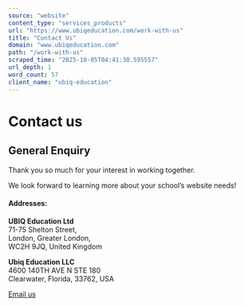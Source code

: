 ```yaml
---
source: "website"
content_type: "services_products"
url: "https://www.ubiqeducation.com/work-with-us"
title: "Contact Us"
domain: "www.ubiqeducation.com"
path: "/work-with-us"
scraped_time: "2025-10-05T04:41:30.595557"
url_depth: 1
word_count: 57
client_name: "ubiq-education"
---
```


# Contact us

## General Enquiry

Thank you so much for your interest in working together.

We look forward to learning more about your school’s website needs!

#### Addresses:

**UBIQ Education Ltd**  
71-75 Shelton Street,  
London, Greater London,  
WC2H 9JQ, United Kingdom

**Ubiq Education LLC**  
4600 140TH AVE N STE 180  
Clearwater, Florida, 33762, USA

[Email us](mailto:hello@ubiqeducation.com)